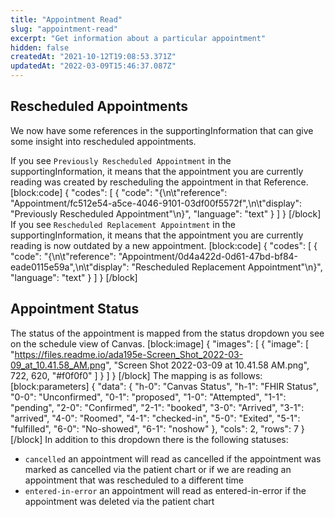 ```yaml
---
title: "Appointment Read"
slug: "appointment-read"
excerpt: "Get information about a particular appointment"
hidden: false
createdAt: "2021-10-12T19:08:53.371Z"
updatedAt: "2022-03-09T15:46:37.087Z"
---
```

## Rescheduled Appointments

We now have some references in the supportingInformation that can give some insight into rescheduled appointments. 

If you see `Previously Rescheduled Appointment` in the supportingInformation, it means that the appointment you are currently reading was created by rescheduling the appointment in that Reference. 
[block:code]
{
  "codes": [
    {
      "code": "{\n\t\"reference\": \"Appointment/fc512e54-a5ce-4046-9101-03df00f5572f\",\n\t\"display\": \"Previously Rescheduled Appointment\"\n}",
      "language": "text"
    }
  ]
}
[/block]
If you see `Rescheduled Replacement Appointment` in the supportingInformation, it means that the appointment you are currently reading is now outdated by a new appointment. 
[block:code]
{
  "codes": [
    {
      "code": "{\n\t\"reference\": \"Appointment/0d4a422d-0d61-47bd-bf84-eade0115e59a\",\n\t\"display\": \"Rescheduled Replacement Appointment\"\n}",
      "language": "text"
    }
  ]
}
[/block]
## Appointment Status

The status of the appointment is mapped from the status dropdown you see on the schedule view of Canvas. 
[block:image]
{
  "images": [
    {
      "image": [
        "https://files.readme.io/ada195e-Screen_Shot_2022-03-09_at_10.41.58_AM.png",
        "Screen Shot 2022-03-09 at 10.41.58 AM.png",
        722,
        620,
        "#f0f0f0"
      ]
    }
  ]
}
[/block]
The mapping is as follows:
[block:parameters]
{
  "data": {
    "h-0": "Canvas Status",
    "h-1": "FHIR Status",
    "0-0": "Unconfirmed",
    "0-1": "proposed",
    "1-0": "Attempted",
    "1-1": "pending",
    "2-0": "Confirmed",
    "2-1": "booked",
    "3-0": "Arrived",
    "3-1": "arrived",
    "4-0": "Roomed",
    "4-1": "checked-in",
    "5-0": "Exited",
    "5-1": "fulfilled",
    "6-0": "No-showed",
    "6-1": "noshow"
  },
  "cols": 2,
  "rows": 7
}
[/block]
In addition to this dropdown there is the following statuses:
- `cancelled` an appointment will read as cancelled if the appointment was marked as cancelled via the patient chart or if we are reading an appointment that was rescheduled to a different time
- `entered-in-error` an appointment will read as entered-in-error if the appointment was deleted via the patient chart